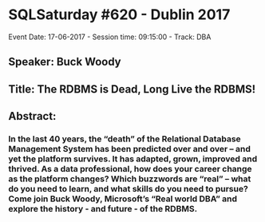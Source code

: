 # SQLSaturday #620 - Dublin 2017
Event Date: 17-06-2017 - Session time: 09:15:00 - Track: DBA
## Speaker: Buck Woody
## Title: The RDBMS is Dead, Long Live the RDBMS!
## Abstract:
### In the last 40 years, the “death” of the Relational Database Management System has been predicted over and over – and yet the platform survives. It has adapted, grown, improved and thrived. As a data professional, how does your career change as the platform changes? Which buzzwords are “real” – what do you need to learn, and what skills do you need to pursue? Come join Buck Woody, Microsoft’s “Real world DBA” and explore the history - and future - of the RDBMS.
